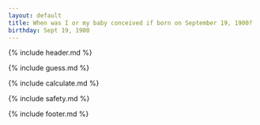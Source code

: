 ```yaml
---
layout: default
title: When was I or my baby conceived if born on September 19, 1900?
birthday: Sept 19, 1900
---
```


{% include header.md %}

{% include guess.md %}

{% include calculate.md %}

{% include safety.md %}

{% include footer.md %}



